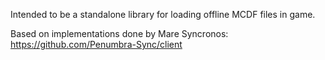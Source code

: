 Intended to be a standalone library for loading offline MCDF files in game.


Based on implementations done by Mare Syncronos: https://github.com/Penumbra-Sync/client
